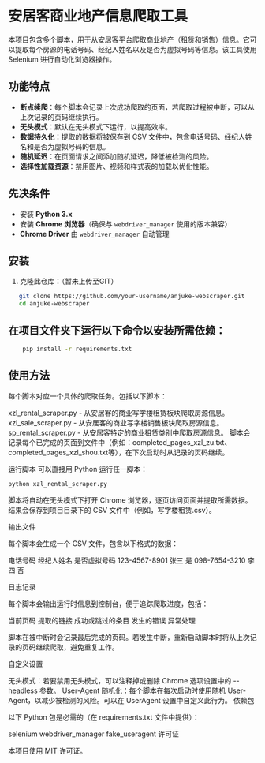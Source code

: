 # 安居客商业地产信息爬取工具

本项目包含多个脚本，用于从安居客平台爬取商业地产（租赁和销售）信息。它可以提取每个房源的电话号码、经纪人姓名以及是否为虚拟号码等信息。该工具使用 Selenium 进行自动化浏览器操作。

## 功能特点

- **断点续爬**：每个脚本会记录上次成功爬取的页面，若爬取过程被中断，可以从上次记录的页码继续执行。
- **无头模式**：默认在无头模式下运行，以提高效率。
- **数据持久化**：提取的数据将被保存到 CSV 文件中，包含电话号码、经纪人姓名和是否为虚拟号码的信息。
- **随机延迟**：在页面请求之间添加随机延迟，降低被检测的风险。
- **选择性加载资源**：禁用图片、视频和样式表的加载以优化性能。

## 先决条件

- 安装 **Python 3.x**
- 安装 **Chrome 浏览器**（确保与 `webdriver_manager` 使用的版本兼容）
- **Chrome Driver** 由 `webdriver_manager` 自动管理

## 安装

1. 克隆此仓库：（暂未上传至GIT）
```bash
   git clone https://github.com/your-username/anjuke-webscraper.git
   cd anjuke-webscraper
```


## 在项目文件夹下运行以下命令以安装所需依赖：
```bash
    pip install -r requirements.txt
```

## 使用方法

每个脚本对应一个具体的爬取任务。包括以下脚本：

xzl_rental_scraper.py - 从安居客的商业写字楼租赁板块爬取房源信息。
xzl_sale_scraper.py - 从安居客的商业写字楼销售板块爬取房源信息。
sp_rental_scraper.py - 从安居客特定的商业租赁类别中爬取房源信息。
脚本会记录每个已完成的页面到文件中（例如：completed_pages_xzl_zu.txt、completed_pages_xzl_shou.txt等），在下次启动时从记录的页码继续。

运行脚本
可以直接用 Python 运行任一脚本：
```bash
python xzl_rental_scraper.py
```
脚本将自动在无头模式下打开 Chrome 浏览器，逐页访问页面并提取所需数据。结果会保存到项目目录下的 CSV 文件中（例如，写字楼租赁.csv）。

输出文件

每个脚本会生成一个 CSV 文件，包含以下格式的数据：

电话号码	       经纪人姓名	   是否虚拟号码
123-4567-8901	张三      	是
098-7654-3210	李四      	否

日志记录

每个脚本会输出运行时信息到控制台，便于追踪爬取进度，包括：

   当前页码
   提取的链接
   成功或跳过的条目
   发生的错误
   异常处理

脚本在被中断时会记录最后完成的页码。若发生中断，重新启动脚本时将从上次记录的页码继续爬取，避免重复工作。

自定义设置

无头模式：若要禁用无头模式，可以注释掉或删除 Chrome 选项设置中的 --headless 参数。
User-Agent 随机化：每个脚本在每次启动时使用随机 User-Agent，以减少被检测的风险。可以在 UserAgent 设置中自定义此行为。
依赖包

以下 Python 包是必需的（在 requirements.txt 文件中提供）：

selenium
webdriver_manager
fake_useragent
许可证

本项目使用 MIT 许可证。
